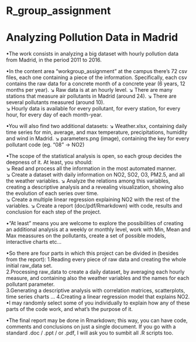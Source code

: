 # R_group_assignment

# Analyzing Pollution Data in Madrid
 •The work consists in analyzing a big dataset with hourly pollution data from Madrid, in the period 2011 to 2016. 

•In the content area “workgroup_assignment” at the campus there’s 72 csv files, each one containing a piece of the information.     Specifically, each csv contains the raw data for a concrete month of a concrete year (6 years, 12 months per year). 
  ↘ Raw data is at an hourly level. 
  ↘ There are many stations that measure air pollutants in Madrid (around 24). 
  ↘ There are several pollutants measured (around 10).  
  ↘ Hourly data is available for every pollutant, for every station, for every hour, for every day of each month-year.  

•You will also find two additional datasets: 
  ↘ Weather.xlsx, containing daily time series for min, average, and max temperature, precipitations, humidity and wind in Madrid. 
  ↘ parameters.png (image), containing the key for every pollutant code (eg. “08” -> NO2)  

•The scope of the statistical analysis is open, so each group decides the deepness of it. At least, you should:  
  ↘ Read and process all the information in the most automated manner.  
  ↘ Create a dataset with daily information on NO2, SO2, O3, PM2.5, and all the weather variables. 
  ↘ Analyze the relations among this variables, creating a descriptive analysis and a revealing visualization, showing also the evolution  of each series over time.  
  ↘ Create a multiple linear regression explaining NO2 with the rest of the variables. 
  ↘ Create a report (doc/pdf/Rmarkdown) with code, results and conclusion for each step of the project.  

•“At least” means you are welcome to explore the possibilities of creating an additional analysis at a weekly or monthly level, work with Min, Mean and Max meassures on the pollutants, create a set of possible models, interactive charts etc…   

•So there are four parts in which this project can be divided in (besides from the report): 
  1.Reading every piece of raw data and creating the whole initial raw_data set.  
  2.Processing raw_data to create a daily dataset, by averaging each hourly measure, and containing also the weather variables and the names for each pollutant parameter.  
  3.Generating a descriptive analysis with correlation matrices, scatterplots, time series charts … 
  4.Creating a linear regression model that explains NO2.  
•I may randomly select some of you individually to explain how any of these parts of the code work, and what’s the purpose of it.  

•The final report may be done in Rmarkdown; this way, you can have code, comments and conclusions on just a single document. If you go with a standard .doc / .ppt / or .pdf, I will ask you to sumbit all .R scripts too.   

